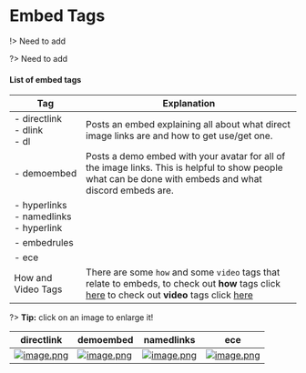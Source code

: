 # Embed Tags

!> Need to add

?> Need to add

#### List of embed tags

<!-- prettier-ignore -->
| Tag  | Explanation |
| ---- | ----------- |
| - directlink<br>- dlink<br>- dl | Posts an embed explaining all about what direct image links are and how to get use/get one. |
| - demoembed | Posts a demo embed with your avatar for all of the image links. This is helpful to show people what can be done with embeds and what discord embeds are.|
| - hyperlinks<br>- namedlinks<br>- hyperlink |  |
| - embedrules |  |
| - ece |  |
| How and Video Tags | There are some `how` and some `video` tags that relate to embeds, to check out **how** tags click [here](/how-tags) to check out **video** tags click [here](/video-tags) |

?> **Tip:** click on an image to enlarge it!

<!-- prettier-ignore -->
| directlink | demoembed | namedlinks | ece |
| ------------ | ----------------------------- | ------------------ | ------------------ |
| [![image.png](https://i.postimg.cc/G3T73zXW/image.png)](https://postimg.cc/w3Hc0582) | [![image.png](https://i.postimg.cc/FK2STb0S/image.png)](https://postimg.cc/VSW56CGs) | [![image.png](https://i.postimg.cc/ZR8WjGbk/image.png)](https://postimg.cc/Q9MNdnKS) | [![image.png](https://i.postimg.cc/kX45t6bP/image.png)](https://postimg.cc/7bF4FL9K) |
